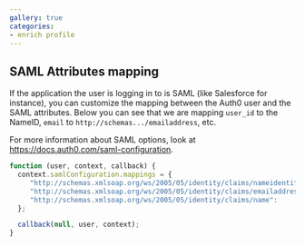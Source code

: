 ```yaml
---
gallery: true
categories:
- enrich profile
---
```

## SAML Attributes mapping

If the application the user is logging in to is SAML (like Salesforce for instance), you can customize the mapping between the Auth0 user and the SAML attributes.
Below you can see that we are mapping `user_id` to the NameID, `email` to `http://schemas.../emailaddress`, etc.

For more information about SAML options, look at <https://docs.auth0.com/saml-configuration>.

```js
function (user, context, callback) {
  context.samlConfiguration.mappings = {
     "http://schemas.xmlsoap.org/ws/2005/05/identity/claims/nameidentifier": "user_id",
     "http://schemas.xmlsoap.org/ws/2005/05/identity/claims/emailaddress":   "email",
     "http://schemas.xmlsoap.org/ws/2005/05/identity/claims/name":           "name"
  };

  callback(null, user, context);
}
```

